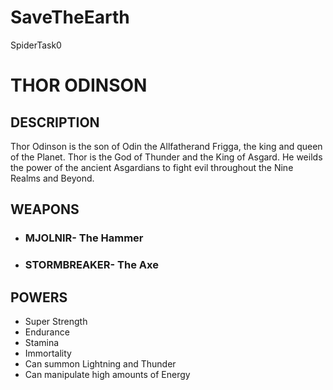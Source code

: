 # SaveTheEarth
SpiderTask0

# THOR ODINSON

## DESCRIPTION
	
Thor Odinson is the son of Odin the Allfatherand Frigga, the king and queen of the Planet. Thor is the God of Thunder and the King of Asgard. He weilds the power of the ancient Asgardians to fight evil throughout the Nine Realms and Beyond.

## WEAPONS

 - ### MJOLNIR- The Hammer
 - ### STORMBREAKER-  The Axe

## POWERS

 - Super Strength
 - Endurance
 - Stamina
 - Immortality
 - Can summon Lightning and Thunder
 - Can manipulate high amounts of Energy




